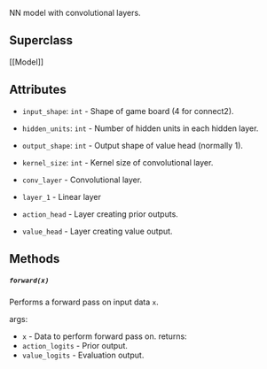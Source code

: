 NN model with convolutional layers.
## Superclass
[[Model]]

## Attributes
- `input_shape`: `int` - Shape of game board (4 for connect2).
- `hidden_units`: `int` - Number of hidden units in each hidden layer.
- `output_shape`: `int` - Output shape of value head (normally 1).
- `kernel_size`: `int` - Kernel size of convolutional layer.

- `conv_layer` - Convolutional layer.
- `layer_1` - Linear layer
- `action_head` - Layer creating prior outputs.
- `value_head` - Layer creating value output.

## Methods
##### `forward(x)`

Performs a forward pass on input data `x`.

args:
- `x` - Data to perform forward pass on.
returns:
- `action_logits` - Prior output.
- `value_logits` - Evaluation output.